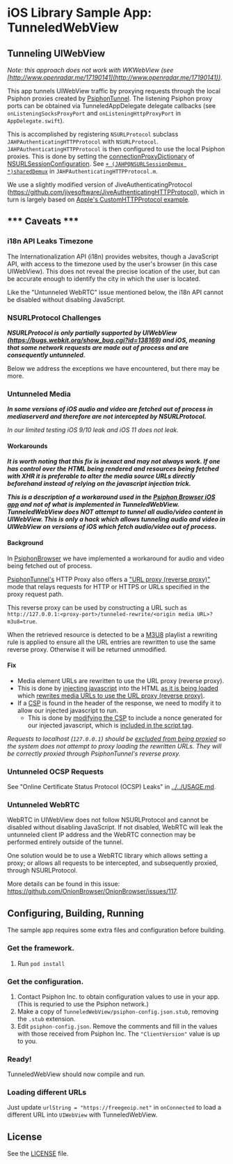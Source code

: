 # iOS Library Sample App: TunneledWebView

## Tunneling UIWebView

*Note: this approach does not work with WKWebView (see [http://www.openradar.me/17190141](http://www.openradar.me/17190141)).*

This app tunnels UIWebView traffic by proxying requests through the local Psiphon proxies created by [PsiphonTunnel](https://github.com/Psiphon-Labs/psiphon-tunnel-core/tree/master/MobileLibrary/iOS/PsiphonTunnel).
The listening Psiphon proxy ports can be obtained via TunneledAppDelegate delegate callbacks (see `onListeningSocksProxyPort` and `onListeningHttpProxyPort` in `AppDelegate.swift`).

This is accomplished by registering `NSURLProtocol` subclass `JAHPAuthenticatingHTTPProtocol` with `NSURLProtocol`.
`JAHPAuthenticatingHTTPProtocol` is then configured to use the local Psiphon proxies.
This is done by setting the [connectionProxyDictionary](https://developer.apple.com/documentation/foundation/nsurlsessionconfiguration/1411499-connectionproxydictionary?language=objc) of [NSURLSessionConfiguration](https://developer.apple.com/documentation/foundation/nsurlsessionconfiguration).
See [`+ (JAHPQNSURLSessionDemux *)sharedDemux`](https://github.com/Psiphon-Labs/psiphon-tunnel-core/blob/c9c4834fba5e7a8b675c3ae493ac17b5975ab0fb/MobileLibrary/iOS/SampleApps/TunneledWebView/External/JiveAuthenticatingHTTPProtocol/JAHPAuthenticatingHTTPProtocol.m#L157) in `JAHPAuthenticatingHTTPProtocol.m`.

We use a slightly modified version of JiveAuthenticatingProtocol (https://github.com/jivesoftware/JiveAuthenticatingHTTPProtocol), which in turn is largely based on [Apple's CustomHTTPProtocol example](https://developer.apple.com/library/content/samplecode/CustomHTTPProtocol/Introduction/Intro.html). 

## *\*\* Caveats \*\*\*

### i18n API Leaks Timezone

The Internationalization API (i18n) provides websites, though a JavaScript API, with access to the timezone used by
the user's browser (in this case UIWebView). This does not reveal the precise location of the user, but can be accurate
enough to identify the city in which the user is located.

Like the "Untunneled WebRTC" issue mentioned below, the i18n API cannot be disabled without disabling JavaScript.         

### NSURLProtocol Challenges

***NSURLProtocol is only partially supported by UIWebView (https://bugs.webkit.org/show_bug.cgi?id=138169) and iOS,
meaning that some network requests are made out of process and are consequently untunneled.***

Below we address the exceptions we have encountered, but there may be more.

### Untunneled Media

***In some versions of iOS audio and video are fetched out of process in mediaserverd and therefore are not intercepted 
by NSURLProtocol.***

*In our limited testing iOS 9/10 leak and iOS 11 does not leak.*

#### Workarounds

***It is worth noting that this fix is inexact and may not always work. If one has control over the HTML being rendered and resources being fetched with XHR it is preferable to alter 
the media source URLs directly beforehand instead of relying on the javascript injection trick.***

***This is a description of a workaround used in the [Psiphon Browser iOS app](https://github.com/Psiphon-Inc/endless) and not of what is implemented in TunneledWebView.
TunneledWebView *does NOT* attempt to tunnel all audio/video content in UIWebView. This is only a hack which allows tunneling
audio and video in UIWebView on versions of iOS which fetch audio/video out of process.***

#### Background
In [PsiphonBrowser](https://github.com/Psiphon-Inc/endless) we have implemented a workaround for audio and video being 
fetched out of process.

[PsiphonTunnel's](https://github.com/Psiphon-Labs/psiphon-tunnel-core/tree/master/MobileLibrary/iOS/PsiphonTunnel/PsiphonTunnel)
HTTP Proxy also offers a ["URL proxy (reverse proxy)"](https://github.com/Psiphon-Labs/psiphon-tunnel-core/blob/631099d086c7c554a590b0cb76766be6dce94ef9/psiphon/httpProxy.go#L45-L70) 
mode that relays requests for HTTP or HTTPS or URLs specified in the proxy request path. 
 
This reverse proxy can be used by constructing a URL such as `http://127.0.0.1:<proxy-port>/tunneled-rewrite/<origin media URL>?m3u8=true`.

When the retrieved resource is detected to be a [M3U8](https://en.wikipedia.org/wiki/M3U#M3U8) playlist a rewriting rule is applied to ensure all the URL entries
are rewritten to use the same reverse proxy. Otherwise it will be returned unmodified.

#### Fix

* Media element URLs are rewritten to use the URL proxy (reverse proxy).
* This is done by [injecting javascript](https://github.com/Psiphon-Inc/endless/blob/b0c33b4bbd917467a849ad8c51a225c2d4dab260/Endless/Resources/injected.js#L379-L408) 
into the HTML [as it is being loaded](https://github.com/Psiphon-Inc/endless/blob/b0c33b4bbd917467a849ad8c51a225c2d4dab260/External/JiveAuthenticatingHTTPProtocol/JAHPAuthenticatingHTTPProtocol.m#L1274-L1280) 
which [rewrites media URLs to use the URL proxy (reverse proxy)](https://github.com/Psiphon-Inc/endless/blob/b0c33b4bbd917467a849ad8c51a225c2d4dab260/Endless/Resources/injected.js#L319-L377).
* If a [CSP](https://en.wikipedia.org/wiki/Content_Security_Policy) 
is found in the header of the response, we need to modify it to allow our injected javascript to run.
  * This is done by [modifying the
CSP](https://github.com/Psiphon-Inc/endless/blob/b0c33b4bbd917467a849ad8c51a225c2d4dab260/External/JiveAuthenticatingHTTPProtocol/JAHPAuthenticatingHTTPProtocol.m#L1184-L1228) 
to include a nonce generated for our injected javascript, which is [included in the script tag](https://github.com/Psiphon-Inc/endless/blob/b0c33b4bbd917467a849ad8c51a225c2d4dab260/External/JiveAuthenticatingHTTPProtocol/JAHPAuthenticatingHTTPProtocol.m#L1276).

*Requests to localhost (`127.0.0.1`) should be [excluded from being proxied](https://github.com/Psiphon-Labs/psiphon-tunnel-core/blob/master/MobileLibrary/iOS/SampleApps/TunneledWebView/External/JiveAuthenticatingHTTPProtocol/JAHPAuthenticatingHTTPProtocol.m#L283-L287) so the system does not attempt to proxy loading the rewritten URLs. They will be correctly proxied through PsiphonTunnel's reverse proxy.*

### Untunneled OCSP Requests

See "Online Certificate Status Protocol (OCSP) Leaks" in [../../USAGE.md](../../USAGE.md).

### Untunneled WebRTC

WebRTC in UIWebView does not follow NSURLProtocol and cannot be disabled without disabling JavaScript. If not disabled, 
WebRTC will leak the untunneled client IP address and the WebRTC connection may be performed entirely outside of the
tunnel.

One solution would be to use a WebRTC library which allows setting a proxy; or allows all requests to be intercepted, and
subsequently proxied, through NSURLProtocol.

More details can be found in this issue: https://github.com/OnionBrowser/OnionBrowser/issues/117.

## Configuring, Building, Running

The sample app requires some extra files and configuration before building.

### Get the framework.

1. Run `pod install`

### Get the configuration.

1. Contact Psiphon Inc. to obtain configuration values to use in your app. 
   (This is requried to use the Psiphon network.)
2. Make a copy of `TunneledWebView/psiphon-config.json.stub`, 
   removing the `.stub` extension.
3. Edit `psiphon-config.json`. Remove the comments and fill in the values with 
   those received from Psiphon Inc. The `"ClientVersion"` value is up to you.

### Ready!

TunneledWebView should now compile and run.

### Loading different URLs

Just update `urlString = "https://freegeoip.net"` in `onConnected` to load a different URL into `UIWebView` with TunneledWebView.

## License

See the [LICENSE](../LICENSE) file.
